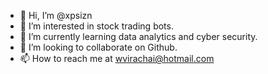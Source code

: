 - 👋 Hi, I’m @xpsizn
- 👀 I’m interested in stock trading bots.
- 🌱 I’m currently learning data analytics and cyber security.
- 💞️ I’m looking to collaborate on Github.
- 📫 How to reach me at wvirachai@hotmail.com

<!---
xpsign/xpsign is a ✨ special ✨ repository because its `README.md` (this file) appears on your GitHub profile.
You can click the Preview link to take a look at your changes.
--->
